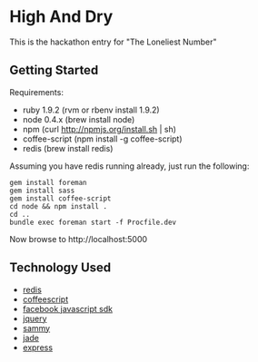 # High And Dry

This is the hackathon entry for "The Loneliest Number"

## Getting Started

Requirements:

* ruby 1.9.2 (rvm or rbenv install 1.9.2)
* node 0.4.x (brew install node)
* npm (curl http://npmjs.org/install.sh | sh)
* coffee-script (npm install -g coffee-script)
* redis (brew install redis)

Assuming you have redis running already, just run the following:

    gem install foreman
    gem install sass
    gem install coffee-script
    cd node && npm install .
    cd ..
    bundle exec foreman start -f Procfile.dev

Now browse to http://localhost:5000

## Technology Used

* [redis](http://redis.io)
* [coffeescript](http://jashkenas.github.com/coffee-script)
* [facebook javascript sdk](http://developers.facebook.com/docs/reference/javascript/)
* [jquery](http://jquery.com)
* [sammy](http://sammyjs.org)
* [jade](https://github.com/visionmedia/jade)
* [express](http://expressjs.com)
